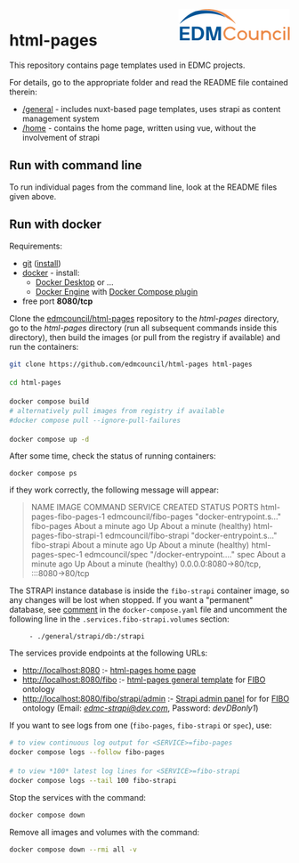 <img src="https://github.com/edmcouncil/html-pages/raw/develop/general/assets/img/EDM-council-RGB_200w.png" width="200" align="right"/>

# html-pages

This repository contains page templates used in EDMC projects. 

For details, go to the appropriate folder and read the README file contained therein:

- [/general](./general/README.md) - includes nuxt-based page templates, uses strapi as content management system
- [/home](./home/README.md) - contains the home page, written using vue, without the involvement of strapi

## Run with command line

To run individual pages from the command line, look at the README files given above.

## Run with docker

Requirements:
- [git](https://git-scm.com/) ([install](https://git-scm.com/book/en/v2/Getting-Started-Installing-Git))
- [docker](https://www.docker.com/) - install:
  * [Docker Desktop](https://docs.docker.com/desktop/) or ...
  * [Docker Engine](https://docs.docker.com/engine/) with [Docker Compose plugin](https://docs.docker.com/compose/install/linux/)
- free port **8080/tcp**

Clone the [edmcouncil/html-pages](https://github.com/edmcouncil/html-pages) repository to the *html-pages* directory,
go to the *html-pages* directory (run all subsequent commands inside this directory),
then build the images (or pull from the registry if available) and run the containers:
```bash
git clone https://github.com/edmcouncil/html-pages html-pages

cd html-pages

docker compose build
# alternatively pull images from registry if available
#docker compose pull --ignore-pull-failures

docker compose up -d
```

After some time, check the status of running containers:
```
docker compose ps
```

if they work correctly, the following message will appear:
> NAME                       IMAGE                    COMMAND                  SERVICE             CREATED              STATUS                        PORTS
> html-pages-fibo-pages-1    edmcouncil/fibo-pages    "docker-entrypoint.s…"   fibo-pages          About a minute ago   Up About a minute (healthy)
> html-pages-fibo-strapi-1   edmcouncil/fibo-strapi   "docker-entrypoint.s…"   fibo-strapi         About a minute ago   Up About a minute (healthy)
> html-pages-spec-1          edmcouncil/spec          "/docker-entrypoint.…"   spec                About a minute ago   Up About a minute (healthy)   0.0.0.0:8080->80/tcp, :::8080->80/tcp

The STRAPI instance database is inside the `fibo-strapi` container image, so any changes will be lost when stopped.
If you want a "permanent" database, see [comment](./docker-compose.yaml#) in the `docker-compose.yaml` file
and uncomment the following line in the `.services.fibo-strapi.volumes` section:
```
     - ./general/strapi/db:/strapi
```

The services provide endpoints at the following URLs:
- [http://localhost:8080](http://localhost:8080) :- [html-pages home page](https://github.com/edmcouncil/html-pages/blob/develop/home/README.md)
- [http://localhost:8080/fibo](http://localhost:8080/fibo) :- [html-pages general template](https://github.com/edmcouncil/html-pages/tree/develop/general) for [FIBO](https://github.com/edmcouncil/fibo) ontology
- [http://localhost:8080/fibo/strapi/admin](http://localhost:8080/fibo/strapi/admin) :- [Strapi admin panel](https://docs.strapi.io/user-docs/intro#accessing-the-admin-panel) for for [FIBO](https://github.com/edmcouncil/fibo) ontology (Email: *edmc-strapi@dev.com*, Password: *devDBonly1*)

If you want to see logs from one *<SERVICE>* (`fibo-pages`, `fibo-strapi` or `spec`), use:
```bash
# to view continuous log output for <SERVICE>=fibo-pages
docker compose logs --follow fibo-pages

# to view *100* latest log lines for <SERVICE>=fibo-strapi
docker compose logs --tail 100 fibo-strapi
```

Stop the services with the command:
```bash
docker compose down
```

Remove all images and volumes with the command:
```bash
docker compose down --rmi all -v
```
